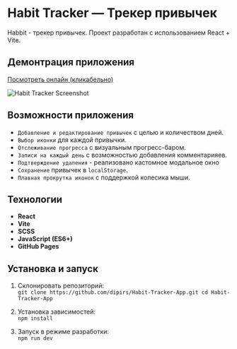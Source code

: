 # Habit Tracker — Трекер привычек
Habbit - трекер привычек. Проект разработан с использованием React + Vite.

## Демонтрация приложения
[Посмотреть онлайн (кликабельно)](https://dipirs.github.io/Habit-Tracker-App/) 

![Habit Tracker Screenshot](https://github.com/DiPirs/Habit-Tracker-App/tree/main/src/assets/demo.png?raw=true)


## Возможности приложения
- `Добавление и редактирование привычек` с целью и количеством дней.
- `Выбор иконки` для каждой привычки.
- `Отслеживание прогресса` с визуальным прогресс-баром.
- `Записи на каждый день` с возможностью добавления комментарияев. 
- `Подтверждение удаления` - реализовано кастомное модальное окно 
- `Сохранение` привычек в `localStorage`.
- `Плавная прокрутка иконок` с поддержкой колесика мыши.

## Технологии
- **React**
- **Vite**
- **SCSS**
- **JavaScript (ES6+)**
- **GitHub Pages**

## Установка и запуск
1. Склонировать репозиторий: \
`git clone https://github.com/dipirs/Habit-Tracker-App.git
cd Habit-Tracker-App`

2. Установка зависимостей: \
`npm install`

3. Запуск в режиме разработки: \
`npm run dev`
